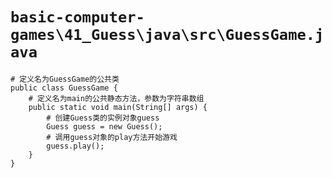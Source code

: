 # `basic-computer-games\41_Guess\java\src\GuessGame.java`

```
# 定义名为GuessGame的公共类
public class GuessGame {
    # 定义名为main的公共静态方法，参数为字符串数组
    public static void main(String[] args) {
        # 创建Guess类的实例对象guess
        Guess guess = new Guess();
        # 调用guess对象的play方法开始游戏
        guess.play();
    }
}
```